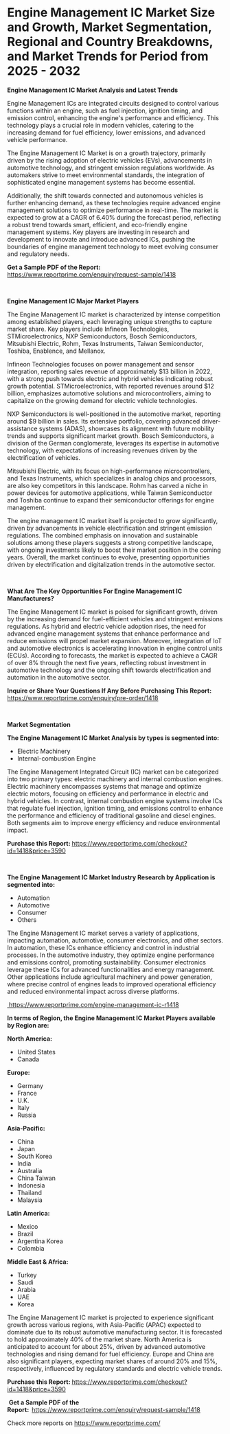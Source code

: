 <p><h1>Engine Management IC Market Size and Growth, Market Segmentation, Regional and Country Breakdowns, and Market Trends for Period from 2025 -  2032</h1></p><p><strong>Engine Management IC Market Analysis and Latest Trends</strong></p>
<p><p>Engine Management ICs are integrated circuits designed to control various functions within an engine, such as fuel injection, ignition timing, and emission control, enhancing the engine's performance and efficiency. This technology plays a crucial role in modern vehicles, catering to the increasing demand for fuel efficiency, lower emissions, and advanced vehicle performance.</p><p>The Engine Management IC Market is on a growth trajectory, primarily driven by the rising adoption of electric vehicles (EVs), advancements in automotive technology, and stringent emission regulations worldwide. As automakers strive to meet environmental standards, the integration of sophisticated engine management systems has become essential.</p><p>Additionally, the shift towards connected and autonomous vehicles is further enhancing demand, as these technologies require advanced engine management solutions to optimize performance in real-time. The market is expected to grow at a CAGR of 6.40% during the forecast period, reflecting a robust trend towards smart, efficient, and eco-friendly engine management systems. Key players are investing in research and development to innovate and introduce advanced ICs, pushing the boundaries of engine management technology to meet evolving consumer and regulatory needs.</p></p>
<p><strong>Get a Sample PDF of the Report:&nbsp;</strong> <a href="https://www.reportprime.com/enquiry/request-sample/1418?utm_campaign=2471&utm_medium=2&utm_source=Github&utm_content=ia&utm_term=18032025&utm_id=engine-management-ic">https://www.reportprime.com/enquiry/request-sample/1418</a></p>
<p>&nbsp;</p>
<p><strong>Engine Management IC Major Market Players</strong></p>
<p><p>The Engine Management IC market is characterized by intense competition among established players, each leveraging unique strengths to capture market share. Key players include Infineon Technologies, STMicroelectronics, NXP Semiconductors, Bosch Semiconductors, Mitsubishi Electric, Rohm, Texas Instruments, Taiwan Semiconductor, Toshiba, Enablence, and Mellanox. </p><p>Infineon Technologies focuses on power management and sensor integration, reporting sales revenue of approximately $13 billion in 2022, with a strong push towards electric and hybrid vehicles indicating robust growth potential. STMicroelectronics, with reported revenues around $12 billion, emphasizes automotive solutions and microcontrollers, aiming to capitalize on the growing demand for electric vehicle technologies. </p><p>NXP Semiconductors is well-positioned in the automotive market, reporting around $9 billion in sales. Its extensive portfolio, covering advanced driver-assistance systems (ADAS), showcases its alignment with future mobility trends and supports significant market growth. Bosch Semiconductors, a division of the German conglomerate, leverages its expertise in automotive technology, with expectations of increasing revenues driven by the electrification of vehicles.</p><p>Mitsubishi Electric, with its focus on high-performance microcontrollers, and Texas Instruments, which specializes in analog chips and processors, are also key competitors in this landscape. Rohm has carved a niche in power devices for automotive applications, while Taiwan Semiconductor and Toshiba continue to expand their semiconductor offerings for engine management.</p><p>The engine management IC market itself is projected to grow significantly, driven by advancements in vehicle electrification and stringent emission regulations. The combined emphasis on innovation and sustainable solutions among these players suggests a strong competitive landscape, with ongoing investments likely to boost their market position in the coming years. Overall, the market continues to evolve, presenting opportunities driven by electrification and digitalization trends in the automotive sector.</p></p>
<p>&nbsp;</p>
<p><strong>What Are The Key Opportunities For Engine Management IC Manufacturers?</strong></p>
<p><p>The Engine Management IC market is poised for significant growth, driven by the increasing demand for fuel-efficient vehicles and stringent emissions regulations. As hybrid and electric vehicle adoption rises, the need for advanced engine management systems that enhance performance and reduce emissions will propel market expansion. Moreover, integration of IoT and automotive electronics is accelerating innovation in engine control units (ECUs). According to forecasts, the market is expected to achieve a CAGR of over 8% through the next five years, reflecting robust investment in automotive technology and the ongoing shift towards electrification and automation in the automotive sector.</p></p>
<p><strong>Inquire or Share Your Questions If Any Before Purchasing This Report:</strong> <a href="https://www.reportprime.com/enquiry/pre-order/1418?utm_campaign=2471&utm_medium=2&utm_source=Github&utm_content=ia&utm_term=18032025&utm_id=engine-management-ic">https://www.reportprime.com/enquiry/pre-order/1418</a></p>
<p>&nbsp;</p>
<p><strong>Market Segmentation</strong></p>
<p><strong>The Engine Management IC Market Analysis by types is segmented into:</strong></p>
<p><ul><li>Electric Machinery</li><li>Internal-combustion Engine</li></ul></p>
<p><p>The Engine Management Integrated Circuit (IC) market can be categorized into two primary types: electric machinery and internal combustion engines. Electric machinery encompasses systems that manage and optimize electric motors, focusing on efficiency and performance in electric and hybrid vehicles. In contrast, internal combustion engine systems involve ICs that regulate fuel injection, ignition timing, and emissions control to enhance the performance and efficiency of traditional gasoline and diesel engines. Both segments aim to improve energy efficiency and reduce environmental impact.</p></p>
<p><strong>Purchase this Report:&nbsp;</strong><a href="https://www.reportprime.com/checkout?id=1418&price=3590&utm_campaign=2471&utm_medium=2&utm_source=Github&utm_content=ia&utm_term=18032025&utm_id=engine-management-ic">https://www.reportprime.com/checkout?id=1418&price=3590</a></p>
<p>&nbsp;</p>
<p><strong>The Engine Management IC Market Industry Research by Application is segmented into:</strong></p>
<p><ul><li>Automation</li><li>Automotive</li><li>Consumer</li><li>Others</li></ul></p>
<p><p>The Engine Management IC market serves a variety of applications, impacting automation, automotive, consumer electronics, and other sectors. In automation, these ICs enhance efficiency and control in industrial processes. In the automotive industry, they optimize engine performance and emissions control, promoting sustainability. Consumer electronics leverage these ICs for advanced functionalities and energy management. Other applications include agricultural machinery and power generation, where precise control of engines leads to improved operational efficiency and reduced environmental impact across diverse platforms.</p></p>
<p><a href="https://www.reportprime.com/engine-management-ic-r1418?utm_campaign=2471&utm_medium=2&utm_source=Github&utm_content=ia&utm_term=18032025&utm_id=engine-management-ic">&nbsp;https://www.reportprime.com/engine-management-ic-r1418</a></p>
<p><strong>In terms of Region, the Engine Management IC Market Players available by Region are:</strong></p>
<p>
    <p> <strong> North America: </strong>
        <ul>
            <li>United States</li>
            <li>Canada</li>
        </ul>
        </p> 
    <p> <strong> Europe: </strong>
        <ul>
            <li>Germany</li>
            <li>France</li>
            <li>U.K.</li>
            <li>Italy</li>
            <li>Russia</li>
        </ul>
        </p> 
    <p> <strong> Asia-Pacific: </strong>
        <ul>
            <li>China</li>
            <li>Japan</li>
            <li>South Korea</li>
            <li>India</li>
            <li>Australia</li>
            <li>China Taiwan</li>
            <li>Indonesia</li>
            <li>Thailand</li>
            <li>Malaysia</li>
        </ul>
        </p> 
    <p> <strong> Latin America: </strong>
        <ul>
            <li>Mexico</li>
            <li>Brazil</li>
            <li>Argentina Korea</li>
            <li>Colombia</li>
        </ul>
        </p> 
    <p> <strong> Middle East & Africa: </strong>
        <ul>
            <li>Turkey</li>
            <li>Saudi</li>
            <li>Arabia</li>
            <li>UAE</li>
            <li>Korea</li>
        </ul>
    </p>
    </p>
<p><p>The Engine Management IC market is projected to experience significant growth across various regions, with Asia-Pacific (APAC) expected to dominate due to its robust automotive manufacturing sector. It is forecasted to hold approximately 40% of the market share. North America is anticipated to account for about 25%, driven by advanced automotive technologies and rising demand for fuel efficiency. Europe and China are also significant players, expecting market shares of around 20% and 15%, respectively, influenced by regulatory standards and electric vehicle trends.</p></p>
<p><strong>Purchase this Report: </strong><a href="https://www.reportprime.com/checkout?id=1418&price=3590&utm_campaign=2471&utm_medium=2&utm_source=Github&utm_content=ia&utm_term=18032025&utm_id=engine-management-ic">https://www.reportprime.com/checkout?id=1418&price=3590</a></p>
<p>&nbsp;<strong>Get a Sample PDF of the Report:&nbsp;&nbsp;</strong><a href="https://www.reportprime.com/enquiry/request-sample/1418?utm_campaign=2471&utm_medium=2&utm_source=Github&utm_content=ia&utm_term=18032025&utm_id=engine-management-ic">https://www.reportprime.com/enquiry/request-sample/1418</a></p>
<p><strong></strong></p>
<p>Check more reports on <a href="https://www.reportprime.com/?utm_campaign=2471&utm_medium=2&utm_source=Github&utm_content=ia&utm_term=18032025&utm_id=engine-management-ic">https://www.reportprime.com/</a></p>